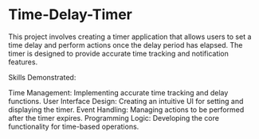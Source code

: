 # Time-Delay-Timer
This project involves creating a timer application that allows users to set a time delay and perform actions once the delay period has elapsed. The timer is designed to provide accurate time tracking and notification features.

Skills Demonstrated:

Time Management: Implementing accurate time tracking and delay functions.
User Interface Design: Creating an intuitive UI for setting and displaying the timer.
Event Handling: Managing actions to be performed after the timer expires.
Programming Logic: Developing the core functionality for time-based operations.
